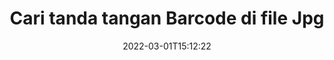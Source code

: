 ---
############################# Static ############################
layout: "auto-gen-signature"
date: 2022-03-01T15:12:22
draft: false
operation: Search
signaturetype: Barcode
fileformat: Jpg
productName: .NET
lang: id
productCode: net
otherformats: pdf doc docx docm dot dotm dotx odt ott rtf xls xlsx xlsm xlsb csv ods ots xltx xltm ppt pptx pps ppsx odp otp potx potm pptm ppsm png jpg bmp gif tiff svg webp wmf
breadcrumb: Search Barcode signatures at Jpg with C#

############################# Head ############################
head_title: "Cari tanda tangan Barcode dalam file Jpg di C#"
head_description: "Gunakan .NET untuk mencari tanda tangan Barcode di file Jpg menggunakan beberapa baris kode."

############################# Header ############################
title: "Cari tanda tangan Barcode di file Jpg"
description: ".NET API asli memungkinkan untuk mencari Barcode tanda tangan di file Jpg yang sudah ditandatangani. Lakukan pencarian tanda tangan elektronik lanjutan dalam dokumen Jpg Anda menggunakan beberapa baris kode."
bg_image: "https://cms.admin.containerize.com/templates/aspose/App_Themes/V3/images/bg/header1.png"
bg_overlay: false
button:
    enable: true

############################# SubMenu ############################
submenu:
    enable: true

    left:
        img_alt: "GroupDocs.Signature for .NET"
        image: "https://cms.admin.containerize.com/templates/groupdocs/images/product-logos/90x90-noborder/groupdocsature-net.png"
        product: "GroupDocs.Signature"
        platform: ".NET"



############################# About ############################
about:
    enable: true
    title: "Tentang GroupDocs.Signature for .NET API"
    content: |
        [GroupDocs.Signature for .NET](https://products.groupdocs.com/signature/net/) menyediakan .NET API untuk memproses dokumen menggunakan berbagai jenis tanda tangan seperti teks, gambar, sertifikat digital, kode batang, kode QR, stempel, atau metadata. Pengguna dapat menambah, menghapus, memperbarui, memverifikasi atau mencari tanda tangan elektronik dalam PDF, dokumen MS Word, buku kerja MS Excel, presentasi MS PowerPoint, file Adobe Photoshop dan berbagai format gambar, dengan dukungan tambahan untuk menyesuaikan properti tanda tangan sesuai kebutuhan.
    

############################# Steps ############################
steps:
    enable: true
    title_left: "Cara mencari tanda tangan Barcode di Jpg"
    content_left: |
        [GroupDocs.Signature for .NET](https://products.groupdocs.com/signature/net/) memudahkan pengembang .NET untuk mencari tanda tangan Barcode dalam file Jpg dari aplikasi mereka dengan menerapkan beberapa langkah mudah.
        
        * Buat instance baru kelas Signature dan teruskan jalur dokumen sumber sebagai parameter konstruktor.
        * Buat instance objek SearchOptions sesuai dengan kebutuhan Anda dan tentukan opsi pencarian.
        * Panggil metode Pencarian dari instance kelas Signature dan berikan SearchOptions ke sana.
        * Proses pencarian hasil sesuai dengan permintaan Anda.

    title_right: "Persyaratan sistem"
    content_right: |
        GroupDocs.Signature for .NET didukung di semua platform dan sistem operasi utama. Sebelum menjalankan kode di bawah ini, pastikan Anda telah menginstal prasyarat berikut di sistem Anda.

        * Sistem operasi: Microsoft Windows, Linux, MacOS
        * Lingkungan pengembangan: Microsoft Visual Studio, Xamarin, MonoDevelop
        * Frameworks: .NET Framework, .NET Standard, .NET Core, Mono
        * Unduh versi terbaru GroupDocs.Signature for .NET dari [Nuget](https://www.nuget.org/packages/groupdocs.signature)
         
    code: |
        ```csharp    
        
        // Set up input Jpg file
        string filePath = "input.jpg";

        // Instantiate Signature for input file
        using (var signature = new GroupDocs.Signature.Signature(filePath))
        {
                //Create search options
                BarcodeSearchOptions options = new BarcodeSearchOptions()
                {
                    // specify special pages to search on 
                    AllPages = false,
                    // single page number
                    PageNumber = 1,
                    // set up text match type
                    MatchType = TextMatchType.Contains,
                    // specify text pattern to search
                    Text = "Text signature",
                    // return  Barcode images for processing
                    ReturnContent = true,
                    // set up type of returned  Barcode images
                    ReturnContentType = FileType.PNG
                };

                // search for Barcode signatures in Jpg document
                List<BarcodeSignature> signatures = signature.Search<BarcodeSignature>(options);

                // process signatures which were found                
                foreach (BarcodeSignature item in signatures)
                {
                    //...
                }
        }

        ```

############################# Demos ############################
demos:
    enable: true
    title: "Telusuri Barcode tanda tangan elektronik Demo Langsung"
    content: |
       Cari dokumen untuk berbagai tanda tangan elektronik ke file Jpg sekarang juga dengan mengunjungi situs web [GroupDocs.Signature App](https://products.groupdocs.app/signature/family).

        
############################# More Formats ############################
more_formats:
    enable: true
    title: "Cari tanda tangan Barcode lainnya menggunakan C#"
    content: |
        "Pencarian tanda tangan elektronik di berbagai dokumen. Temukan tanda tangan dari salah satu format file populer seperti yang ditunjukkan di bawah ini."
    format: 
           
       
back_to_top:
    enable: true
---